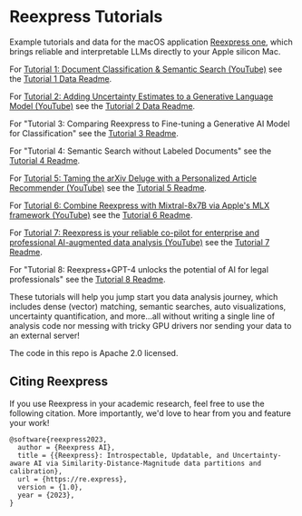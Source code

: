 # Reexpress Tutorials

Example tutorials and data for the macOS application [Reexpress one](https://re.express/), which brings reliable and interpretable LLMs directly to your Apple silicon Mac. 

For [Tutorial 1: Document Classification & Semantic Search (YouTube)](https://youtu.be/bqno_-5p-6w) see the [Tutorial 1 Data Readme](tutorials/tutorial1_sentiment/README.md).

For [Tutorial 2: Adding Uncertainty Estimates to a Generative Language Model (YouTube)](https://youtu.be/5HzD3NwKc-U) see the [Tutorial 2 Data Readme](tutorials/tutorial2_add_guardrails_to_genai/README.md).

For "Tutorial 3: Comparing Reexpress to Fine-tuning a Generative AI Model for Classification" see the [Tutorial 3 Readme](tutorials/tutorial3_financial_sentiment_comparison_to_genai_finetuning/README.md).

For "Tutorial 4: Semantic Search without Labeled Documents" see the [Tutorial 4 Readme](tutorials/tutorial4_semantic_search_without_labels/README.md).

For [Tutorial 5: Taming the arXiv Deluge with a Personalized Article Recommender (YouTube)](https://youtu.be/k1H3GcDdAfs) see the [Tutorial 5 Readme](tutorials/tutorial5_arxiv_recommender/README.md).

For [Tutorial 6: Combine Reexpress with Mixtral-8x7B via Apple's MLX framework (YouTube)](https://youtu.be/Brm_36YRG_8) see the [Tutorial 6 Readme](tutorials/tutorial6_mlx/README.md).

For [Tutorial 7: Reexpress is your reliable co-pilot for enterprise and professional AI-augmented data analysis (YouTube)](https://youtu.be/ipSZf3h8vLY) see the [Tutorial 7 Readme](tutorials/tutorial7_factcheck/README.md).

For "Tutorial 8: Reexpress+GPT-4 unlocks the potential of AI for legal professionals" see the [Tutorial 8 Readme](tutorials/tutorial8_legalbench/README.md).




These tutorials will help you jump start you data analysis journey, which includes dense (vector) matching, semantic searches, auto visualizations, uncertainty quantification, and more...all without writing a single line of analysis code nor messing with tricky GPU drivers nor sending your data to an external server!

The code in this repo is Apache 2.0 licensed.

## Citing Reexpress

If you use Reexpress in your academic research, feel free to use the following citation. More importantly, we'd love to hear from you and feature your work!

```
@software{reexpress2023,
  author = {Reexpress AI},
  title = {{Reexpress}: Introspectable, Updatable, and Uncertainty-aware AI via Similarity-Distance-Magnitude data partitions and calibration},
  url = {https://re.express},
  version = {1.0},
  year = {2023},
}
```
